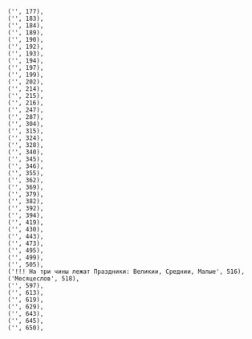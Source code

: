     ('', 177),
    ('', 183),
    ('', 184),
    ('', 189),
    ('', 190),
    ('', 192),
    ('', 193),
    ('', 194),
    ('', 197),
    ('', 199),
    ('', 202),
    ('', 214),
    ('', 215),
    ('', 216),
    ('', 247),
    ('', 287),
    ('', 304),
    ('', 315),
    ('', 324),
    ('', 328),
    ('', 340),
    ('', 345),
    ('', 346),
    ('', 355),
    ('', 362),
    ('', 369),
    ('', 379),
    ('', 382),
    ('', 392),
    ('', 394),
    ('', 419),
    ('', 430),
    ('', 443),
    ('', 473),
    ('', 495),
    ('', 499),
    ('', 505),
    ('!!! На три чины лежат Праздники: Великии, Среднии, Малые', 516),
    ('Месяцеслов', 518),
    ('', 597),
    ('', 613),
    ('', 619),
    ('', 629),
    ('', 643),
    ('', 645),
    ('', 650),